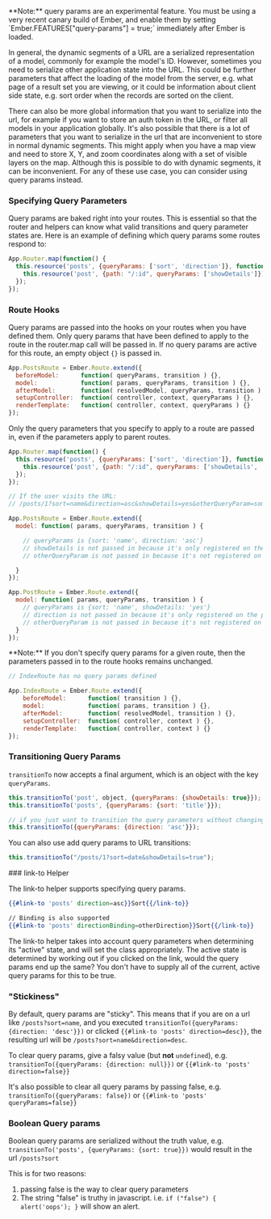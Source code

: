 <aside>
  **Note:** query params are an experimental feature. You must be using a very recent canary build of Ember, and enable them by setting `Ember.FEATURES["query-params"] = true;` immediately after Ember is loaded.
</aside>


In general, the dynamic segments of a URL are a serialized representation of a model, commonly for example the model's ID. However, sometimes you need to serialize other application state into the URL. This could be further parameters that affect the loading of the model from the server, e.g. what page of a result set you are viewing, or it could be information about client side state, e.g. sort order when the records are sorted on the client.

There can also be more global information that you want to serialize into the url, for example if you want to store an auth token in the URL, or filter all models in your application globally. It's also possible that there is a lot of parameters that you want to serialize in the url that are inconvenient to store in normal dynamic segments. This might apply when you have a map view and need to store X, Y, and zoom coordinates along with a set of visible layers on the map. Although this is possible to do with dynamic segments, it can be inconvenient. For any of these use case, you can consider using query params instead.


### Specifying Query Parameters

Query params are baked right into your routes. This is essential so that the router and helpers can know what valid transitions and query parameter states are. Here is an example of defining which query params some routes respond to:

```javascript
App.Router.map(function() {
  this.resource('posts', {queryParams: ['sort', 'direction']}, function() {
    this.resource('post', {path: "/:id", queryParams: ['showDetails']});
  });
});
```

### Route Hooks

Query params are passed into the hooks on your routes when you have defined them. Only query params that have been defined to apply to the route in the router.map call will be passed in. If no query params are active for this route,
an empty object `{}` is passed in.

```javascript
App.PostsRoute = Ember.Route.extend({
  beforeModel:      function( queryParams, transition ) {},
  model:            function( params, queryParams, transition ) {},
  afterModel:       function( resolvedModel, queryParams, transition ) {},
  setupController:  function( controller, context, queryParams ) {},
  renderTemplate:   function( controller, context, queryParams ) {}
});
```

Only the query parameters that you specify to apply to a route are passed in, even if the parameters apply to parent routes.

```javascript
App.Router.map(function() {
  this.resource('posts', {queryParams: ['sort', 'direction']}, function() {
    this.resource('post', {path: "/:id", queryParams: ['showDetails', 'sort']});
  });
});

// If the user visits the URL:
// /posts/1?sort=name&direction=asc&showDetails=yes&otherQueryParam=something

App.PostsRoute = Ember.Route.extend({
  model: function( params, queryParams, transition ) {

    // queryParams is {sort: 'name', direction: 'asc'}
    // showDetails is not passed in because it's only registered on the child route
    // otherQueryParam is not passed in because it's not registered on any route

  }
});

App.PostRoute = Ember.Route.extend({
  model: function( params, queryParams, transition ) {
    // queryParams is {sort: 'name', showDetails: 'yes'}
    // direction is not passed in because it's only registered on the parent route
    // otherQueryParam is not passed in because it's not registered on any route
  }
});


```

<aside>
  **Note:** If you don't specify query params for a given route, then the parameters passed in to the route hooks remains unchanged.
</aside>

```javascript
// IndexRoute has no query params defined

App.IndexRoute = Ember.Route.extend({
    beforeModel:      function( transition ) {},
    model:            function( params, transition ) {},
    afterModel:       function( resolvedModel, transition ) {},
    setupController:  function( controller, context ) {},
    renderTemplate:   function( controller, context ) {}
});
```

### Transitioning Query Params

`transitionTo` now accepts a final argument, which is an object with the key `queryParams`.

```javascript
this.transitionTo('post', object, {queryParams: {showDetails: true}});
this.transitionTo('posts', {queryParams: {sort: 'title'}});

// if you just want to transition the query parameters without changing the route
this.transitionTo({queryParams: {direction: 'asc'}});
```

You can also use add query params to URL transitions:

```javascript
this.transitionTo("/posts/1?sort=date&showDetails=true");
```

### link-to Helper


The link-to helper supports specifying query params.

```handlebars
{{#link-to 'posts' direction=asc}}Sort{{/link-to}}

// Binding is also supported
{{#link-to 'posts' directionBinding=otherDirection}}Sort{{/link-to}}
```

The link-to helper takes into account query parameters when determining its "active" state, and will set the class appropriately. The active state is determined by working out if you clicked on the link, would the query params end up the same? You don't have to supply all of the current, active query params for this to be true.

### "Stickiness"

By default, query params are "sticky". This means that if you are on a url like `/posts?sort=name`, and you executed `transitionTo({queryParams: {direction: 'desc'}})` or clicked `{{#link-to 'posts' direction=desc}}`, the resulting url will be `/posts?sort=name&direction=desc`.

To clear query params, give a falsy value (but **not** `undefined`), e.g.
`transitionTo({queryParams: {direction: null}})` or `{{#link-to 'posts' direction=false}}`

It's also possible to clear all query params by passing false, e.g. `transitionTo({queryParams: false})` or `{{#link-to 'posts' queryParams=false}}`

### Boolean Query params

Boolean query params are serialized without the truth value, e.g. `transitionTo('posts', {queryParams: {sort: true}})` would result in the url `/posts?sort`

This is for two reasons:

1. passing false is the way to clear query parameters
2. The string "false" is truthy in javascript. i.e. `if ("false") { alert('oops'); }` will show an alert.

